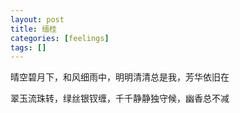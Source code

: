 ```yaml
---
layout: post
title: 缅桂
categories: [feelings]
tags: []
---
```


晴空碧月下，和风细雨中，明明清清总是我，芳华依旧在 

翠玉流珠转，绿丝银钗缠，千千静静独守候，幽香总不减